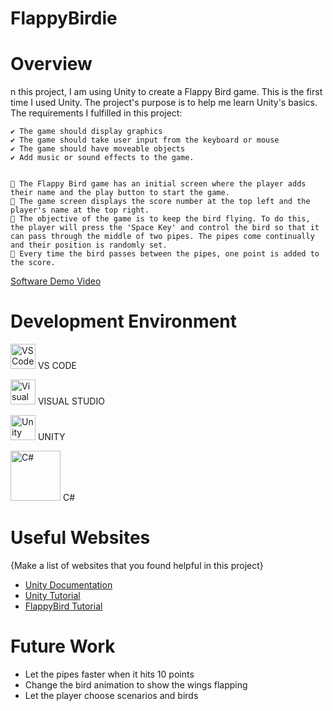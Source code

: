 # FlappyBirdie

# Overview

n this project, I am using Unity to create a Flappy Bird game. This is the first time I used Unity. The project's purpose is to help me learn Unity's basics. The requirements I fulfilled in this project:

    ✔️ The game should display graphics
    ✔️ The game should take user input from the keyboard or mouse
    ✔️ The game should have moveable objects
    ✔️ Add music or sound effects to the game.


    📍 The Flappy Bird game has an initial screen where the player adds their name and the play button to start the game.
    📍 The game screen displays the score number at the top left and the player's name at the top right.
    📍 The objective of the game is to keep the bird flying. To do this, the player will press the 'Space Key' and control the bird so that it can pass through the middle of two pipes. The pipes come continually and their position is randomly set.
    📍 Every time the bird passes between the pipes, one point is added to the score.



[Software Demo Video](http://youtube.link.goes.here)

# Development Environment

<!-- VS Code -->
<img src="https://api.iconify.design/mdi:visual-studio-code.svg" height="40" alt="VS Code" /> VS CODE

<!-- Visual Studio (imagem PNG hospedada no GitHub) -->
<img src="https://img.icons8.com/?size=100&id=y7WGoWNuIWac&format=png&color=000000" height="40" alt="Visual Studio" /> VISUAL STUDIO

<!-- Unity -->
<img src="https://cdn.simpleicons.org/unity/000000" height="40" alt="Unity" /> UNITY

<!-- C# (usando link alternativo, pois não há ícone oficial do C# na Simple Icons) -->
<img src="https://upload.wikimedia.org/wikipedia/commons/4/4f/Csharp_Logo.png" height="80" alt="C#" /> C#

# Useful Websites

{Make a list of websites that you found helpful in this project}
* [Unity Documentation](https://docs.unity.com/en-us)
* [Unity Tutorial](https://www.youtube.com/watch?v=XtQMytORBmM)
* [FlappyBird Tutorial](https://www.youtube.com/watch?v=ihvBiJ1oC9U)

# Future Work

* Let the pipes faster when it hits 10 points
* Change the bird animation to show the wings flapping
* Let the player choose scenarios and birds